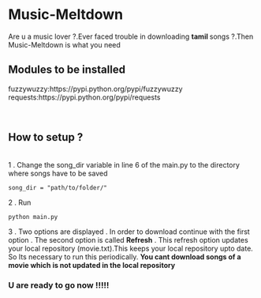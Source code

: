 # Music-Meltdown

   Are u a music lover ?.Ever faced trouble in downloading <strong> tamil </strong> songs ?.Then Music-Meltdown is what you need
   

<h2>Modules to be installed</h2> 
     fuzzywuzzy:https://pypi.python.org/pypi/fuzzywuzzy<br>
     requests:https://pypi.python.org/pypi/requests
     
<br><h2>How  to  setup ?</h2><br>
   1 . Change the song_dir variable in line 6 of the main.py to the directory where songs have to be saved
```
song_dir = "path/to/folder/"
```
2 . Run
```
python main.py
```
3 . Two options are displayed . In order to download continue with the first option . The second option is called <strong> Refresh</strong> . This refresh option updates your local repository (movie.txt).This keeps your local repository upto date. So Its necessary to run this periodically.
    <strong>You cant download songs of a movie which is not updated in the local repository</strong>

<h3>U are ready to go now !!!!!<h3>
 
